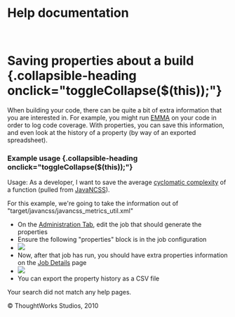 Help documentation
==================

 

Saving properties about a build {.collapsible-heading onclick="toggleCollapse($(this));"}
===============================

When building your code, there can be quite a bit of extra information
that you are interested in. For example, you might run
[EMMA](http://emma.sourceforge.net/) on your code in order to log code
coverage. With properties, you can save this information, and even look
at the history of a property (by way of an exported spreadsheet).

### Example usage {.collapsible-heading onclick="toggleCollapse($(this));"}

Usage: As a developer, I want to save the average [cyclomatic
complexity](http://en.wikipedia.org/wiki/Cyclomatic_complexity) of a
function (pulled from
[JavaNCSS](http://www.kclee.de/clemens/java/javancss/)).

For this example, we're going to take the information out of
"target/javancss/javancss\_metrics\_util.xml"

-   On the [Administration Tab](administration_page.html), edit the job
    that should generate the properties
-   Ensure the following "properties" block is in the job configuration
-   ![](resources/images/cruise/dev/save_properties/2_properties_config.png)
-   Now, after that job has run, you should have extra properties
    information on the [Job Details](job_details_page.html) page
-   ![](resources/images/cruise/dev/save_properties/3_view_property.png)
-   You can export the property history as a CSV file

Your search did not match any help pages.



© ThoughtWorks Studios, 2010


